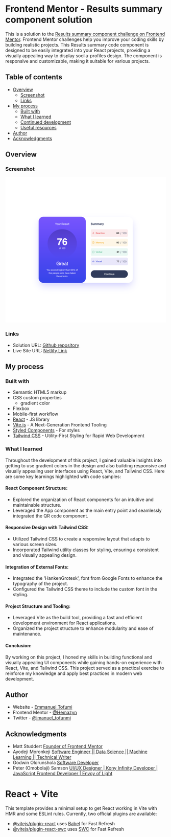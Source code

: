 # Frontend Mentor - Results summary component solution
This is a solution to the [Results summary component challenge on Frontend Mentor](https://www.frontendmentor.io/challenges/results-summary-component-CE_K6s0maV). Frontend Mentor challenges help you improve your coding skills by building realistic projects. 
This Results summary code component is designed to be easily integrated into your React projects, providing a visually appealing way to display socila-profiles design. The component is responsive and customizable, making it suitable for various projects.
## Table of contents
- [Overview](#overview)
  - [Screenshot](#screenshot)
  - [Links](#links)
- [My process](#my-process)
  - [Built with](#built-with)
  - [What I learned](#what-i-learned)
  - [Continued development](#continued-development)
  - [Useful resources](#useful-resources)
- [Author](#author)
- [Acknowledgments](#acknowledgments)

## Overview
### Screenshot
![](/src/assets/preview.png)
### Links
- Solution URL: [Github repository](https://github.com/Hemazyn/results-summary)
- Live Site URL: [Netlify Link](https://results-ui.netlify.app/)
## My process
### Built with
- Semantic HTML5 markup
- CSS custom properties
  - gradient color
- Flexbox
- Mobile-first workflow
- [React](https://reactjs.org/) - JS library
- [Vite.js](https://vitejs.dev/) - A Next-Generation Frontend Tooling
- [Styled Components](https://styled-components.com/) - For styles
- [Tailwind CSS](https://tailwindcss.com/) - Utility-First Styling for Rapid Web Development
### What I learned
Throughout the development of this project, I gained valuable insights into getting to use gradient colors in the design and also building responsive and visually appealing user interfaces using React, Vite, and Tailwind CSS. Here are some key learnings highlighted with code samples:
#### React Component Structure:
- Explored the organization of React components for an intuitive and maintainable structure.
- Leveraged the App component as the main entry point and seamlessly integrated the QR code component.
#### Responsive Design with Tailwind CSS:
- Utilized Tailwind CSS to create a responsive layout that adapts to various screen sizes.
- Incorporated Tailwind utility classes for styling, ensuring a consistent and visually appealing design.
#### Integration of External Fonts:
- Integrated the 'HankenGrotesk', font from Google Fonts to enhance the typography of the project.
- Configured the Tailwind CSS theme to include the custom font in the styling.
#### Project Structure and Tooling:
- Leveraged Vite as the build tool, providing a fast and efficient development environment for React applications.
- Organized the project structure to enhance modularity and ease of maintenance.
#### Conclusion:
By working on this project, I honed my skills in building functional and visually appealing UI components while gaining hands-on experience with React, Vite, and Tailwind CSS. This project served as a practical exercise to reinforce my knowledge and apply best practices in modern web development.
## Author
- Website - [Emmanuel Tofumi](https://devemma.netlify.app)
- Frontend Mentor - [@Hemazyn](https://www.frontendmentor.io/profile/Hemazyn)
- Twitter - [@imanuel_tofunmi](https://twitter.com/imanuel_tofunmi)
## Acknowledgments
- Matt Studdert [Founder of Frontend Mentor](https://www.linkedin.com/in/matthewstuddert/?originalSubdomain=uk)
- Ayodeji Moronkeji [Software Engineer || Data Science || Machine Learning || Technical Writer](https://www.linkedin.com/in/moronkeji-ayodeji/)
- Godwin Olorunshola [Software Developer](https://www.linkedin.com/in/godwin-olorunshola/)
- Peter (Omobolaji) Samson [UI/UX Designer | Kony Infinity Developer | JavaScript Frontend Developer | Envoy of Light](https://www.linkedin.com/in/peter-samson-38202614b/)
# React + Vite
This template provides a minimal setup to get React working in Vite with HMR and some ESLint rules.
Currently, two official plugins are available:
- [@vitejs/plugin-react](https://github.com/vitejs/vite-plugin-react/blob/main/packages/plugin-react/README.md) uses [Babel](https://babeljs.io/) for Fast Refresh
- [@vitejs/plugin-react-swc](https://github.com/vitejs/vite-plugin-react-swc) uses [SWC](https://swc.rs/) for Fast Refresh
